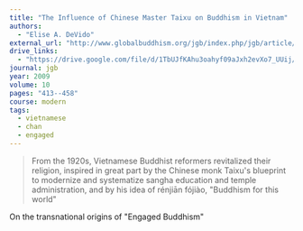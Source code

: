 ```yaml
---
title: "The Influence of Chinese Master Taixu on Buddhism in Vietnam"
authors:
  - "Elise A. DeVido"
external_url: "http://www.globalbuddhism.org/jgb/index.php/jgb/article/download/95/108"
drive_links:
  - "https://drive.google.com/file/d/1TbUJfKAhu3oahyf09aJxh2evXo7_UUij/view?usp=drivesdk"
journal: jgb
year: 2009
volume: 10
pages: "413--458"
course: modern
tags:
  - vietnamese
  - chan
  - engaged
---
```


> From the 1920s, Vietnamese Buddhist reformers revitalized their religion, inspired in great part by the Chinese monk Taixu's blueprint to modernize and systematize sangha education and temple administration, and by his idea of rénjiān fójiào, "Buddhism for this world"

On the transnational origins of "Engaged Buddhism"

